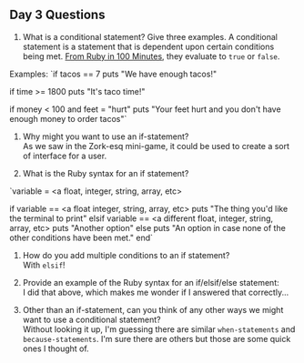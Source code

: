 ## Day 3 Questions

1. What is a conditional statement? Give three examples.
A conditional statement is a statement that is dependent upon certain conditions being met.  [From Ruby in 100 Minutes](http://tutorials.jumpstartlab.com/projects/ruby_in_100_minutes.html#9.-conditionals), they evaluate to `true` or `false`.

Examples:
`if tacos == 7
   puts "We have enough tacos!"

if time >= 1800
  puts "It's taco time!"

if money < 100 and feet = "hurt"
  puts "Your feet hurt and you don't have enough money to order tacos"`


1. Why might you want to use an if-statement?  
As we saw in the Zork-esq mini-game, it could be used to create a sort of interface for a user.

1. What is the Ruby syntax for an if statement?  

`variable = <a float, integer, string, array, etc>

if variable == <a float integer, string, array, etc>
  puts "The thing you'd like the terminal to print"
elsif variable == <a different float, integer, string, array, etc>
  puts "Another option"
else
  puts "An option in case none of the other conditions have been met."
end`

1. How do you add multiple conditions to an if statement?  
With `elsif`!

1. Provide an example of the Ruby syntax for an if/elsif/else statement:  
I did that above, which makes me wonder if I answered that correctly...

1. Other than an if-statement, can you think of any other ways we might want to use a conditional statement?  
Without looking it up, I'm guessing there are similar `when-statements` and `because-statements`.  I'm sure there are others but those are some quick ones I thought of.
